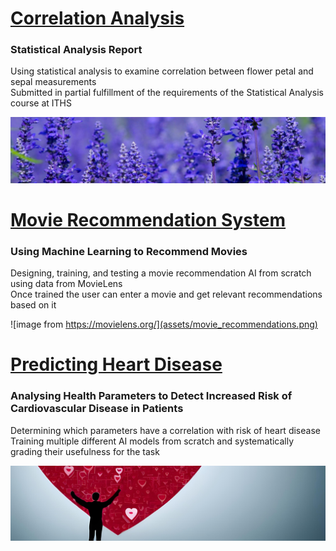 # [Correlation Analysis][ca]  

### Statistical Analysis Report  

Using statistical analysis to examine correlation between flower petal and sepal measurements  
Submitted in partial fulfillment of the requirements of the Statistical Analysis course at ITHS  

![](assets/iris_flower.png)

[ca]: https://github.com/Andreas-Svensson/Statistics/blob/main/project/report.md

# [Movie Recommendation System][mr]  

### Using Machine Learning to Recommend Movies

Designing, training, and testing a movie recommendation AI from scratch using data from MovieLens  
Once trained the user can enter a movie and get relevant recommendations based on it

![image from https://movielens.org/](assets/movie_recommendations.png)

[mr]: https://github.com/Andreas-Svensson/movie_recommender

# [Predicting Heart Disease](https://github.com/Andreas-Svensson/disease_prediction)

### Analysing Health Parameters to Detect Increased Risk of Cardiovascular Disease in Patients

Determining which parameters have a correlation with risk of heart disease  
Training multiple different AI models from scratch and systematically grading their usefulness for the task

![](assets/heart_disease.png)
